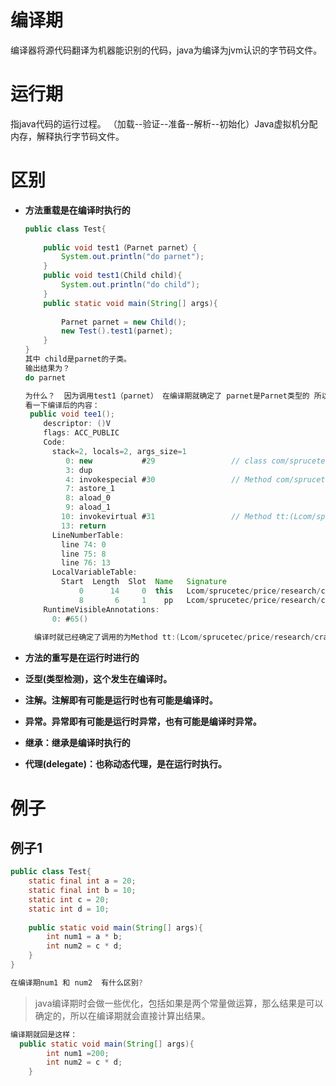 # 编译期

编译器将源代码翻译为机器能识别的代码，java为编译为jvm认识的字节码文件。 

# 运行期

指java代码的运行过程。 （加载--验证--准备--解析--初始化）Java虚拟机分配内存，解释执行字节码文件。 

# 区别

* **方法重载是在编译时执行的** 

  ```java
  public class Test{
      
      public void test1（Parnet parnet）{
          System.out.println("do parnet");
      }
      public void test1(Child child){
          System.out.println("do child");
      }
      public static void main(String[] args){
            
          Parnet parnet = new Child();
          new Test().test1(parnet);
      }
  }
  其中 child是parnet的子类。
  输出结果为？
  do parnet
  
  为什么？  因为调用test1（parnet） 在编译期就确定了 parnet是Parnet类型的 所以会执行Parnet的输出
  看一下编译后的内容：
   public void tee1();
      descriptor: ()V
      flags: ACC_PUBLIC
      Code:
        stack=2, locals=2, args_size=1
           0: new           #29                 // class com/sprucetec/price/research/crawler/ApiTest$Child
           3: dup
           4: invokespecial #30                 // Method com/sprucetec/price/research/crawler/ApiTest$Child."<init>":()V
           7: astore_1
           8: aload_0
           9: aload_1
          10: invokevirtual #31                 // Method tt:(Lcom/sprucetec/price/research/crawler/ApiTest$Parnet;)V
          13: return
        LineNumberTable:
          line 74: 0
          line 75: 8
          line 76: 13
        LocalVariableTable:
          Start  Length  Slot  Name   Signature
              0      14     0  this   Lcom/sprucetec/price/research/crawler/ApiTest;
              8       6     1    pp   Lcom/sprucetec/price/research/crawler/ApiTest$Parnet;
      RuntimeVisibleAnnotations:
        0: #65()
            
    编译时就已经确定了调用的为Method tt:(Lcom/sprucetec/price/research/crawler/ApiTest$Parnet;)V
  ```

* **方法的重写是在运行时进行的** 

* **泛型(类型检测)，这个发生在编译时。**

* **注解。注解即有可能是运行时也有可能是编译时。**

* **异常。异常即有可能是运行时异常，也有可能是编译时异常。** 

* **继承：继承是编译时执行的** 

* **代理(delegate)：也称动态代理，是在运行时执行。** 



# 例子

## 例子1

```java
public class Test{
    static final int a = 20;
    static final int b = 10;
    static int c = 20;
    static int d = 10;
    
    public static void main(String[] args){
        int num1 = a * b;
        int num2 = c * d;
    }
}

在编译期num1 和 num2  有什么区别?
```

> java编译期时会做一些优化，包括如果是两个常量做运算，那么结果是可以确定的，所以在编译期就会直接计算出结果。

```java
编译期就回是这样：
  public static void main(String[] args){
        int num1 =200;
        int num2 = c * d;
    }
```





